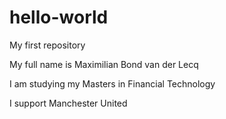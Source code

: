 # hello-world
My first repository

My full name is Maximilian Bond van der Lecq

I am studying my Masters in Financial Technology

I support Manchester United
